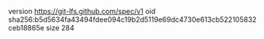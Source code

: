version https://git-lfs.github.com/spec/v1
oid sha256:b5d5634fa43494fdee094c19b2d5119e69dc4730e613cb522105832ceb18865e
size 284
